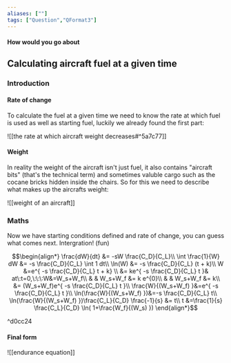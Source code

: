 ```yaml
---
aliases: [""]
tags: ["Question","QFormat3"]
---
```


#### How would you go about
## Calculating aircraft fuel at a given time
### Introduction
#### Rate of change
To calculate the fuel at a given time we need to know the rate at which fuel is used as well as starting fuel, luckily we already found the first part:

![[the rate at which aircraft weight decreases#^5a7c77]]

#### Weight
In reality the weight of the aircraft isn't just fuel, it also contains "aircraft bits" (that's the technical term) and sometimes valuble cargo such as the cocane bricks hidden inside the chairs. So for this we need to describe what makes up the aircrafts weight:

![[weight of an aircraft]]

### Maths
Now we have starting conditions defined and rate of change, you can guess what comes next. Intergration! (fun)

$$\begin{align*}
    \frac{dW}{dt} &= -sW \frac{C_D}{C_L}\\
\int \frac{1}{W} dW &= -s \frac{C_D}{C_L} \int  1 dt\\
\ln(W) &= -s \frac{C_D}{C_L} (t + k)\\
W &=e^{ -s \frac{C_D}{C_L} t + k} \\
&= ke^{ -s \frac{C_D}{C_L} t }& at\:t=0,\:\:\:W&=W_s+W_f\\
& & W_s+W_f &= k e^{0}\\
& & W_s+W_f &= k\\
&= (W_s+W_f)e^{ -s \frac{C_D}{C_L} t }\\
\frac{W}{(W_s+W_f) }&=e^{ -s \frac{C_D}{C_L} t }\\
\ln(\frac{W}{(W_s+W_f) })&=-s \frac{C_D}{C_L} t\\
\ln(\frac{W}{(W_s+W_f) })\frac{C_L}{C_D} \frac{-1}{s} &=  t\\
t &=\frac{1}{s} \frac{C_L}{C_D}  \ln( 1+\frac{W_f}{(W_s) })
\end{align*}$$

^d0cc24

#### Final form
![[endurance equation]]
